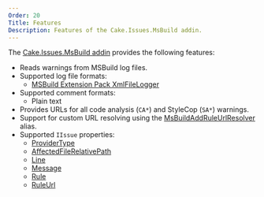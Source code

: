 ```yaml
---
Order: 20
Title: Features
Description: Features of the Cake.Issues.MsBuild addin.
---
```

The [Cake.Issues.MsBuild addin] provides the following features:

* Reads warnings from MSBuild log files.
* Supported log file formats:
  * [MSBuild Extension Pack XmlFileLogger]
* Supported comment formats:
  * Plain text
* Provides URLs for all code analysis (`CA*`) and StyleCop (`SA*`) warnings.
* Support for custom URL resolving using the [MsBuildAddRuleUrlResolver] alias.
* Supported `IIssue` properties:
  * [ProviderType]
  * [AffectedFileRelativePath]
  * [Line]
  * [Message]
  * [Rule]
  * [RuleUrl]

[Cake.Issues.MsBuild addin]: https://www.nuget.org/packages/Cake.Issues.MsBuild
[MSBuild Extension Pack XmlFileLogger]: http://www.msbuildextensionpack.com/help/4.0.5.0/html/242ab4fd-c2e2-f6aa-325b-7588725aed24.htm
[MsBuildAddRuleUrlResolver]: ../../../api/Cake.Issues.MsBuild/MsBuildIssuesAliases/93C21487
[ProviderType]: ../../api/Cake.Issues/IIssue/D5A24C72
[AffectedFileRelativePath]: ../../api/Cake.Issues/IIssue/BF0CD6F1
[Line]: ../../api/Cake.Issues/IIssue/F2A42E89
[Message]: ../../api/Cake.Issues/IIssue/18537A3D
[Rule]: ../../api/Cake.Issues/IIssue/C8BCE21E
[RuleUrl]: ../../api/Cake.Issues/IIssue/48A6F355